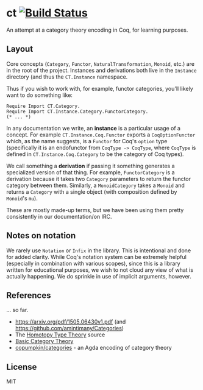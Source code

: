 # ct [![Build Status](https://travis-ci.org/relrod/ct.svg?branch=master)](https://travis-ci.org/relrod/ct)

An attempt at a category theory encoding in Coq, for learning purposes.

## Layout

Core concepts (`Category`, `Functor`, `NaturalTransformation`, `Monoid`, etc.)
are in the root of the project. Instances and derivations both live in the
`Instance` directory (and thus the `CT.Instance` namespace.

Thus if you wish to work with, for example, functor categories, you'll likely
want to do something like:

```coq
Require Import CT.Category.
Require Import CT.Instance.Category.FunctorCategory.
(* ... *)
```

In any documentation we write, an **instance** is a particular usage of a
concept. For example `CT.Instance.Coq.Functor` exports a `CoqOptionFunctor`
which, as the name suggests, is a `Functor` for Coq's `option` type
(specifically it is an endofunctor from `CoqType -> CoqType`, where `CoqType`
is defined in `CT.Instance.Coq.Category` to be the category of Coq types).

We call something a **derivation** if passing it something generates a
specialized version of that thing. For example, `FunctorCategory` is a
derivation because it takes two `Category` parameters to return the functor
category between them. Similarly, a `MonoidCategory` takes a `Monoid` and
returns a `Category` with a single object (with composition defined by
`Monoid`'s `mu`).

These are mostly made-up terms, but we have been using them pretty consistently
in our documentation/on IRC.

## Notes on notation

We rarely use `Notation` or `Infix` in the library. This is intentional and done
for added clarity. While Coq's notation system can be extremely helpful
(especially in combination with various scopes), since this is a library written
for educational purposes, we wish to not cloud any view of what is actually
happening. We do sprinkle in use of implicit arguments, however.

## References

... so far.

* https://arxiv.org/pdf/1505.06430v1.pdf (and https://github.com/amintimany/Categories)
* The [Homotopy Type Theory](https://github.com/HoTT/Hott) source
* [Basic Category Theory](http://www.cambridge.org/us/academic/subjects/mathematics/logic-categories-and-sets/basic-category-theory)
* [copumpkin/categories](https://github.com/copumpkin/categories/) - an Agda encoding of category theory

## License

MIT
